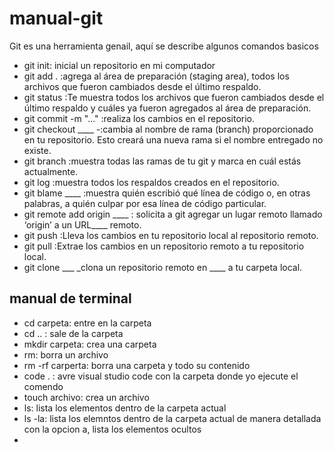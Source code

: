 # manual-git

Git es una herramienta genail, aquí se describe algunos comandos basicos

- git init: inicial un repositorio en mi computador
- git add . :agrega al área de preparación (staging area), todos los archivos que fueron cambiados desde el último respaldo.
- git status :Te muestra todos los archivos que fueron cambiados desde el último respaldo y cuáles ya fueron agregados al área de preparación.
- git commit -m "..." :realiza los cambios en el repositorio.
- git checkout ____ -:cambia al nombre de rama (branch) proporcionado en tu repositorio.  Esto creará una nueva rama si el nombre entregado no existe.
- git branch :muestra todas las ramas de tu git y marca en cuál estás actualmente.
- git log :muestra todos los respaldos creados en el repositorio.
- git blame ____ :muestra quién escribió qué línea de código o, en otras palabras, a quién culpar por esa línea de código particular.
- git remote add origin ____ : solicita a git agregar un lugar remoto llamado ‘origin’ a un URL____ remoto.
- git push :Lleva los cambios en tu repositorio local al repositorio remoto.
- git pull :Extrae los cambios en un repositorio remoto a tu repositorio local.
- git clone ___ _clona un repositorio remoto en ____ a tu carpeta local.



## manual de terminal

- cd carpeta: entre en la carpeta 
- cd ..   : sale de la carpeta
- mkdir carpeta: crea una carpeta
- rm: borra un archivo
- rm -rf carperta: borra una carpeta y todo su contenido
- code . : avre visual studio code con la carpeta donde yo ejecute el comendo
- touch archivo: crea un archivo
- ls: lista los elementos dentro de la carpeta actual
- ls -la: lista los elemntos dentro de la carpeta actual de manera detallada con la opcion a, lista los elementos ocultos
- 